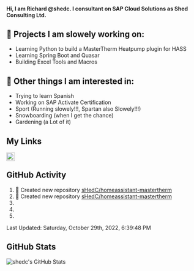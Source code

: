 #### Hi, I am Richard @shedc. I consultant on SAP Cloud Solutions as Shed Consulting Ltd.

## 👋 Projects I am slowely working on:
- Learning Python to build a MasterTherm Heatpump plugin for HASS
- Learning Spring Boot and Quasar
- Building Excel Tools and Macros

## 👀 Other things I am interested in:
- Trying to learn Spanish
- Working on SAP Activate Certification
- Sport (Running slowely!!!, Spartan also Slowely!!!)
- Snowboarding (when I get the chance)
- Gardening (a Lot of it)

## My Links
[<img align="left" alt="shedc | LinkedIn" width="22px" src="https://cdn.jsdelivr.net/npm/simple-icons@v3/icons/linkedin.svg" />][linkedin]

<br/>

## GitHub Activity
<!--RECENT_ACTIVITY:start-->
1. 📔 Created new repository [sHedC/homeassistant-mastertherm](https://github.com/sHedC/homeassistant-mastertherm)
2. 📔 Created new repository [sHedC/homeassistant-mastertherm](https://github.com/sHedC/homeassistant-mastertherm)
3. 
4. 
5. 
<!--RECENT_ACTIVITY:end-->
<!--RECENT_ACTIVITY:last_update-->
Last Updated: Saturday, October 29th, 2022, 6:39:48 PM
<!--RECENT_ACTIVITY:last_update_end-->

## GitHub Stats
<img align="left" alt="shedc's GitHub Stats" src="https://github-readme-stats.vercel.app/api?username=shedc&show_icons=true&hide_title=true" />

[linkedin]: https://www.linkedin.com/in/richard-holmes-3314251/
